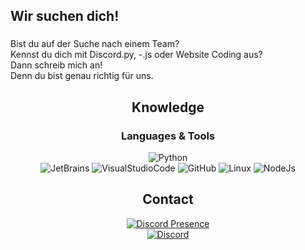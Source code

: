 <div align=center>

###

<h2 align="left">Wir suchen dich!</h2>

###

<p align="left">Bist du auf der Suche nach einem Team? <br>Kennst du dich mit Discord.py, -.js oder Website Coding aus?<br>Dann schreib mich an! <br>Denn du bist genau richtig für uns.</p>

###

## Knowledge


### Languages & Tools
![Python](https://img.shields.io/badge/-Python-3776AB.svg?logo=python&logoColor=white&longCache=true&style=for-the-badge)  
![JetBrains](https://img.shields.io/badge/-JetBrains%20IDEAs-000000.svg?logo=jetbrains&logoColor=white&longCache=true&style=for-the-badge)
![VisualStudioCode](https://img.shields.io/badge/-VS%20Code-000000.svg?logo=visualstudiocode&logoColor=007ACC&longCache=true&style=for-the-badge)
![GitHub](https://img.shields.io/badge/-GitHub-000000.svg?logo=github&logoColor=white&longCache=true&style=for-the-badge)
![Linux](https://img.shields.io/badge/Linux%20Server-FCC624.svg?style=for-the-badge&logo=linux&logoColor=black)
![NodeJs](https://img.shields.io/badge/NodeJS-339933.svg?style=for-the-badge&logo=nodedotjs&logoColor=white)


## Contact
[![Discord Presence](https://lanyard.cnrad.dev/api/474804209381015553)](https://discord.com/users/474804209381015553)  
[![Discord](https://img.shields.io/badge/-Discord-5865F2.svg?logo=discord&logoColor=white&longCache=true&style=for-the-badge)](https://discordapp.com/users/474804209381015553)


</div>
